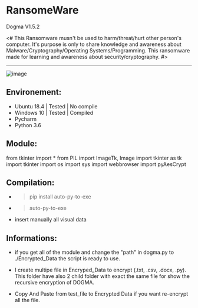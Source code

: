 # RansomeWare
Dogma V1.5.2


<# This Ransomware musn't be used to harm/threat/hurt other person's computer.
It's purpose is only to share knowledge and awareness about Malware/Cryptography/Operating Systems/Programming.
This ransomware made for learning and awareness about security/cryptography. #>

-----------------------------------------------------------------------------------------------------------------------------

![image](https://user-images.githubusercontent.com/18190054/74493103-69e57c00-4ed1-11ea-8604-b1ad804aaaef.png)

Environement:
-------------
- Ubuntu 18.4 | Tested | No compile
- Windows 10 | Tested | Compiled
- Pycharm
- Python 3.6


Module:
-----
from tkinter import *
from PIL import ImageTk, Image
import tkinter as tk
import tkinter
import os
import sys
import webbrowser
import pyAesCrypt

Compilation:
-----------
- >pip install auto-py-to-exe
- >auto-py-to-exe 
- insert manually all visual data 


Informations:
-------------

- if you get all of the module and change the "path" in dogma.py to ./Encrypted_Data the script is ready to use.

- I create multipe file in Encryped_Data to encrypt (.txt, .csv, .docx, .py).
This folder have also 2 child folder with exact the same file for show the recursive encryption of DOGMA.

- Copy And Paste from test_file to Encrypted Data if you want re-encrypt all the file.
                                                                                                   


